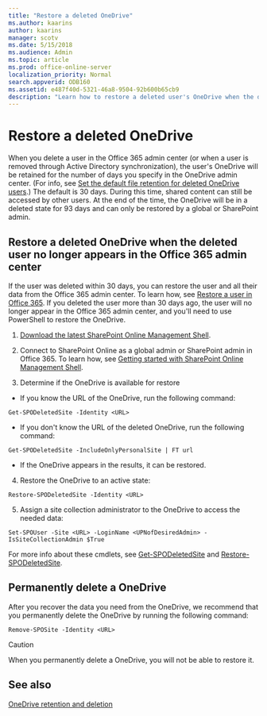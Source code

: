 ```yaml
---
title: "Restore a deleted OneDrive"
ms.author: kaarins
author: kaarins
manager: scotv
ms.date: 5/15/2018
ms.audience: Admin
ms.topic: article
ms.prod: office-online-server
localization_priority: Normal
search.appverid: ODB160
ms.assetid: e487f40d-5321-46a8-9504-92b600b65cb9
description: "Learn how to restore a deleted user's OneDrive when the deleted user no longer appears in the Office 365 admin center."
---
```


# Restore a deleted OneDrive

When you delete a user in the Office 365 admin center (or when a user is removed through Active Directory synchronization), the user's OneDrive will be retained for the number of days you specify in the OneDrive admin center. (For info, see [Set the default file retention for deleted OneDrive users](set-retention.md).) The default is 30 days. During this time, shared content can still be accessed by other users. At the end of the time, the OneDrive will be in a deleted state for 93 days and can only be restored by a global or SharePoint admin.
  
## Restore a deleted OneDrive when the deleted user no longer appears in the Office 365 admin center

If the user was deleted within 30 days, you can restore the user and all their data from the Office 365 admin center. To learn how, see [Restore a user in Office 365](https://support.office.com/article/2c261e42-5dd1-48b0-845f-2a016d29cfc1). If you deleted the user more than 30 days ago, the user will no longer appear in the Office 365 admin center, and you'll need to use PowerShell to restore the OneDrive. 
  
1. [Download the latest SharePoint Online Management Shell](https://go.microsoft.com/fwlink/p/?LinkId=255251).
    
2. Connect to SharePoint Online as a global admin or SharePoint admin in Office 365. To learn how, see [Getting started with SharePoint Online Management Shell](https://go.microsoft.com/fwlink/?linkid=869066).
    
3. Determine if the OneDrive is available for restore
    
  - If you know the URL of the OneDrive, run the following command: 
    
  ```
  Get-SPODeletedSite -Identity <URL>
  ```

  - If you don't know the URL of the deleted OneDrive, run the following command:
    
  ```
  Get-SPODeletedSite -IncludeOnlyPersonalSite | FT url
  ```

  - If the OneDrive appears in the results, it can be restored.
    
4. Restore the OneDrive to an active state:
    
  ```
  Restore-SPODeletedSite -Identity <URL>
  ```

5. Assign a site collection administrator to the OneDrive to access the needed data:
    
  ```
  Set-SPOUser -Site <URL> -LoginName <UPNofDesiredAdmin> -IsSiteCollectionAdmin $True
  ```

For more info about these cmdlets, see [Get-SPODeletedSite](https://go.microsoft.com/fwlink/?linkid=874326) and [Restore-SPODeletedSite](https://go.microsoft.com/fwlink/?linkid=874327).
  
## Permanently delete a OneDrive

After you recover the data you need from the OneDrive, we recommend that you permanently delete the OneDrive by running the following command:
  
```
Remove-SPOSite -Identity <URL>
```

> [!CAUTION]
> When you permanently delete a OneDrive, you will not be able to restore it. 
  
## See also

[OneDrive retention and deletion](retention-and-deletion.md)

